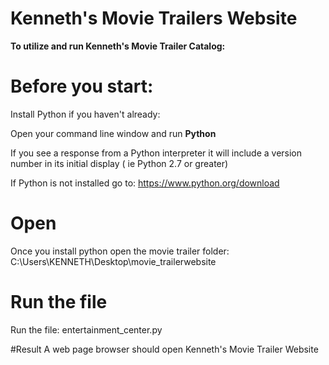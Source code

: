 # Kenneth's  Movie Trailers Website
**To utilize and run  Kenneth's Movie Trailer Catalog:**
# Before you start:
Install Python if you haven't already:

Open your command line window and run
**Python**

If you see a response from a Python interpreter it will include a version number in its initial display ( ie Python 2.7 or greater)

If Python is not installed go to: https://www.python.org/download 

# Open
Once you install python  open the movie trailer folder: C:\Users\KENNETH\Desktop\movie_trailerwebsite

# Run the file 
Run the file:  entertainment_center.py

#Result
A web page browser should open Kenneth's Movie Trailer Website 


